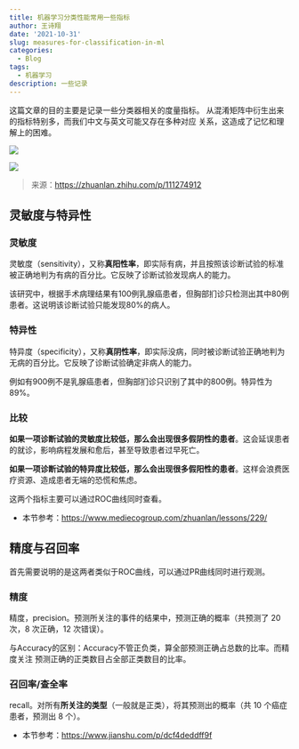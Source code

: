 ```yaml
---
title: 机器学习分类性能常用一些指标
author: 王诗翔
date: '2021-10-31'
slug: measures-for-classification-in-ml
categories:
  - Blog
tags:
  - 机器学习
description: 一些记录
---
```


这篇文章的目的主要是记录一些分类器相关的度量指标。
从混淆矩阵中衍生出来的指标特别多，而我们中文与英文可能又存在多种对应
关系，这造成了记忆和理解上的困难。

![](https://pic3.zhimg.com/80/v2-17468616d8a618027fc846b3248c0ab2_1440w.jpg)

![](https://pic1.zhimg.com/80/v2-488916569c0275e0a7ec79392a15e91c_1440w.jpg)

>来源：<https://zhuanlan.zhihu.com/p/111274912>

## 灵敏度与特异性

### 灵敏度

灵敏度（sensitivity），又称**真阳性率**，即实际有病，并且按照该诊断试验的标准被正确地判为有病的百分比。它反映了诊断试验发现病人的能力。

该研究中，根据手术病理结果有100例乳腺癌患者，但胸部扪诊只检测出其中80例患者。这说明该诊断试验只能发现80%的病人。

### 特异性

特异度（specificity），又称**真阴性率**，即实际没病，同时被诊断试验正确地判为无病的百分比。它反映了诊断试验确定非病人的能力。

例如有900例不是乳腺癌患者，但胸部扪诊只识别了其中的800例。特异性为89%。

### 比较

**如果一项诊断试验的灵敏度比较低，那么会出现很多假阴性的患者**。这会延误患者的就诊，影响病程发展和愈后，甚至导致患者过早死亡。

**如果一项诊断试验的特异度比较低，那么会出现很多假阳性的患者**。这样会浪费医疗资源、造成患者无端的恐慌和焦虑。

这两个指标主要可以通过ROC曲线同时查看。

- 本节参考：<https://www.mediecogroup.com/zhuanlan/lessons/229/>

## 精度与召回率

首先需要说明的是这两者类似于ROC曲线，可以通过PR曲线同时进行观测。

### 精度

精度，precision。预测所关注的事件的结果中，预测正确的概率（共预测了 20 次，8 次正确，12 次错误）。

与Accuracy的区别：Accuracy不管正负类，算全部预测正确占总数的比率。而精度关注
预测正确的正类数目占全部正类数目的比率。

### 召回率/查全率

recall。对所有**所关注的类型**（一般就是正类），将其预测出的概率（共 10 个癌症患者，预测出 8 个）。

- 本节参考：<https://www.jianshu.com/p/dcf4deddff9f>



